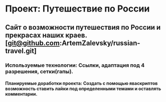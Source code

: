 # Проект: Путешествие по России
## Сайт о возможности путешествия по России и прекрасах наших краев. [git@github.com:ArtemZalevsky/russian-travel.git]
### Используемые технологии: Ссылки, адаптация под 4 разрешения, сетки(гапы).
#### Планируемые доработки проекта: Создать с помощью яваскриптов возможность ставить лайки под определенными темами и оставлять комментарии.